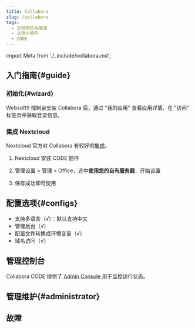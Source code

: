 ```yaml
---
title: Collabora
slug: /collabora
tags:
  - 文档预览与编辑
  - 文档中间件
  - CODE
---
```


import Meta from './_include/collabora.md';

<Meta name="meta" />

## 入门指南{#guide}

### 初始化{#wizard}

Websoft9 控制台安装 Collabora 后，通过 "我的应用" 查看应用详情，在 "访问" 标签页中获取登录信息。  

### 集成 Nextcloud 

Nextcloud 官方对 Collabora 有较好的[集成](https://www.collaboraoffice.com/code/quick-tryout-nextcloud-docker/)。

1. Nextcloud 安装 CODE 插件

2. 管理设置 > 管理 > Office，选中**使用您的自有服务器**，开始设置

3. 保存成功即可使用

## 配置选项{#configs}

- 支持多语言（√）：默认支持中文
- 管理后台（√）
- 配置文件转换成环境变量（√）
- 域名访问（√）

## 管理控制台

Collabora CODE 提供了 [Admin Console](https://sdk.collaboraonline.com/docs/installation/Configuration.html#admin-console) 用于监控运行状态。

## 管理维护{#administrator}

## 故障